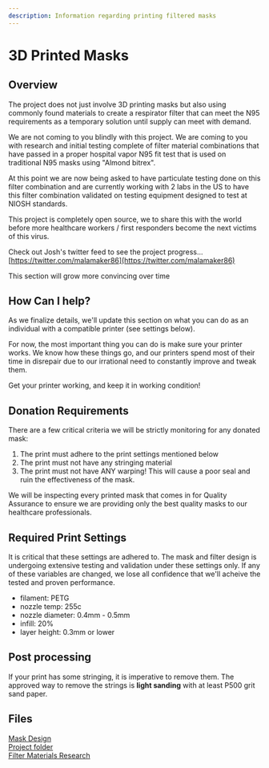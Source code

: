 ```yaml
---
description: Information regarding printing filtered masks
---
```


# 3D Printed Masks

## Overview

The project does not just involve 3D printing masks but also using commonly found materials to create a respirator filter that can meet the N95 requirements as a temporary solution until supply can meet with demand.

We are not coming to you blindly with this project. We are coming to you with research and initial testing complete of filter material combinations that have passed in a proper hospital vapor N95 fit test that is used on traditional N95 masks using "Almond bitrex". 

At this point we are now being asked to have particulate testing done on this filter combination and are currently working with 2 labs in the US to have this filter combination validated on testing equipment designed to test at NIOSH standards. 

This project is completely open source, we to share this with the world before more healthcare workers / first responders become the next victims of this virus.

Check out Josh's twitter feed to see the project progress...  
[https://twitter.com/malamaker86](https://twitter.com/malamaker86)

This section will grow more convincing over time

## How Can I help?

As we finalize details, we'll update this section on what you can do as an individual with a compatible printer \(see settings below\).

For now, the most important thing you can do is make sure your printer works. We know how these things go, and our printers spend most of their time in disrepair due to our irrational need to constantly improve and tweak them.

Get your printer working, and keep it in working condition!

## Donation Requirements

There are a few critical criteria we will be strictly monitoring for any donated mask:

1. The print must adhere to the print settings mentioned below
2. The print must not have any stringing material
3. The print must not have ANY warping! This will cause a poor seal and ruin the effectiveness of the mask.

We will be inspecting every printed mask that comes in for Quality Assurance to ensure we are providing only the best quality masks to our healthcare professionals. 

## Required Print Settings

It is critical that these settings are adhered to. The mask and filter design is undergoing extensive testing and validation under these settings only. If any of these variables are changed, we lose all confidence that we'll acheive the tested and proven performance.

* filament: PETG
* nozzle temp: 255c
* nozzle diameter: 0.4mm - 0.5mm
* infill: 20%
* layer height: 0.3mm or lower

## Post processing

If your print has some stringing, it is imperative to remove them. The approved way to remove the strings is **light sanding** with at least P500 grit sand paper.

## Files

[Mask Design](https://a360.co/33DCSxO)  
[Project folder](https://drive.google.com/drive/folders/17v80mLmWdSHgmpojCnGb660X7t5SeWA5?usp=sharing)  
[Filter Materials Research](https://docs.google.com/document/d/1PvpCbRg_Sh6PIX0ziEDmQvnjWnJY5d0YOeTuWkOZNnA/edit?usp=sharing)




